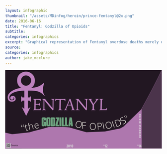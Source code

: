 ```yaml
---
layout: infographic
thumbnail: "/assets/MDinfog/heroin/prince-fentanyl@2x.png"
date: 2016-06-16
title: "Fentanyl: Godzilla of Opioids"
subtitle:
categories: infographics
excerpt: "Graphical representation of Fentanyl overdose deaths merely doubled in 2015. Many unpublished statistics from 2015 and now 2016 would suggest that this is a conservative underestimation of its mortality impact."
source:
categories: infographics
author: jake_mcclure
---
```

<Img src="assets/MDinfog/heroin/prince-fentanyl@2x.png" class="img-infog"/>

